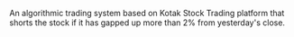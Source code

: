 An algorithmic trading system based on Kotak Stock Trading platform that shorts the stock if it has gapped up more than 2% from yesterday's close.
